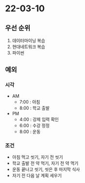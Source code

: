 # 22-03-10

## 우선 순위
1. 데이터마이닝 복습
2. 현대네트워크 복습
3. 파이썬

## 예외

### 시각
- AM
    - 7:00 : 아침
    - 8:00 : 학교 출발
- PM
    - 4:00 : 강제 입력 확인
    - 6:00 : 수강 정정
    - 8:00 : 운동

### 조건
- 아침 먹고 씻기, 자기 전 씻기
- 학교 출발 전 약 먹기, 자기 전 약 먹기
- 운동 끝나고 씻기, 씻은 후 마지막 식사
- 자기 전 다음 날 계획 세우기